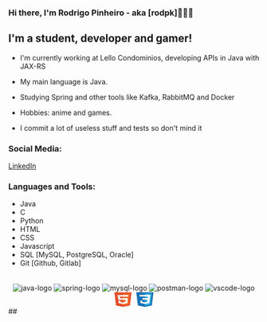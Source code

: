 ### Hi there, I'm Rodrigo Pinheiro - aka [rodpk]👋🇧🇷

## I'm a student, developer and gamer!
- I'm currently working at Lello Condominios, developing APIs in Java with JAX-RS 
- My main language is Java.
- Studying Spring and other tools like Kafka, RabbitMQ and Docker
- Hobbies: anime and games.

- I commit a lot of useless stuff and tests so don't mind it

### Social Media:
[LinkedIn]

### Languages and Tools:

- Java
- C
- Python          
- HTML
- CSS
- Javascript
- SQL [MySQL, PostgreSQL, Oracle]
- Git [Github, Gitlab]


<div style="display: inline_block" align="center"><br>
 <img align="center" alt="java-logo" src="https://cdn.jsdelivr.net/gh/devicons/devicon/icons/java/java-original-wordmark.svg" width="50" height="50"/> 
 <img align="center" alt="spring-logo" src="https://cdn.jsdelivr.net/gh/devicons/devicon/icons/spring/spring-original-wordmark.svg" width="60" height="50"/> 
 <img align="center" alt="mysql-logo" src="https://icongr.am/devicon/mysql-original.svg?size=128&color=currentColor" width="50" height="40"/>
 <img align="center" alt="postman-logo" src="https://user-images.githubusercontent.com/102272830/174455419-6fad00e8-c3d4-4eba-97bf-ba985b235111.png" width="30" height="30"/>
 <img align="center" alt="vscode-logo" src="https://cdn.jsdelivr.net/gh/devicons/devicon/icons/vscode/vscode-original.svg"  width="40" height="30" />
 <img align="center" alt="html-logo" src="https://raw.githubusercontent.com/devicons/devicon/master/icons/html5/html5-original.svg" width="40" height="30" />
 <img align="center" alt="css-logo" src="https://raw.githubusercontent.com/devicons/devicon/master/icons/css3/css3-original.svg" width="40" height="30" />
 </div>
 ##
<br />
<br />



[LinkedIn]: https://www.linkedin.com/in/rodpinheiro/
